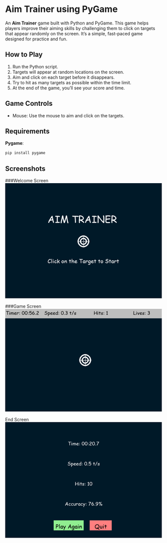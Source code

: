 # Aim Trainer using PyGame
An **Aim Trainer** game built with Python and PyGame. This game helps players improve their aiming skills by challenging them to click on targets that appear randomly on the screen. 
It’s a simple, fast-paced game designed for practice and fun.

## How to Play
1. Run the Python script.
2. Targets will appear at random locations on the screen.
3. Aim and click on each target before it disappears.
4. Try to hit as many targets as possible within the time limit.
5. At the end of the game, you’ll see your score and time.

## Game Controls
- Mouse: Use the mouse to aim and click on the targets.

## Requirements

**Pygame**:

```sh
pip install pygame
```

## Screenshots

###Welcome Screen
![Welcome Screen](https://github.com/Ruben-Varghese007/Aim_Trainer/blob/e569058979a32b6849bd6d0d4209c7a25434e9b1/Screenshots/Welcome_Screen.png)

###Game Screen
![Game Screen](https://github.com/Ruben-Varghese007/Aim_Trainer/blob/e569058979a32b6849bd6d0d4209c7a25434e9b1/Screenshots/Game_Screen.png)

End Screen
![End Screen](https://github.com/Ruben-Varghese007/Aim_Trainer/blob/e569058979a32b6849bd6d0d4209c7a25434e9b1/Screenshots/End_Screen.png)
